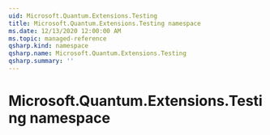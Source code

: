 ```yaml
---
uid: Microsoft.Quantum.Extensions.Testing
title: Microsoft.Quantum.Extensions.Testing namespace
ms.date: 12/13/2020 12:00:00 AM
ms.topic: managed-reference
qsharp.kind: namespace
qsharp.name: Microsoft.Quantum.Extensions.Testing
qsharp.summary: ''
---
```


# Microsoft.Quantum.Extensions.Testing namespace



